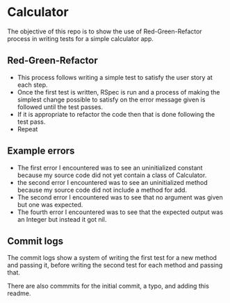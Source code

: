 # Calculator
The objective of this repo is to show the use of Red-Green-Refactor process in writing tests for a simple calculator app.

## Red-Green-Refactor
- This process follows writing a simple test to satisfy the user story at each step.
- Once the first test is written, RSpec is run and a process of making the simplest change possible to satisfy on the error message given is followed until the test passes.
- If it is appropriate to refactor the code then that is done following the test pass.
- Repeat

## Example errors
- The first error I encountered was to see an uninitialized constant because my source code did not yet contain a class of Calculator.
- the second error I encountered was to see an uninitialized method because my source code did not include a method for add.
- The second error I encountered was to see that no argument was given but one was expected.
- The fourth error I encountered was to see that the expected output was an Integer but instead it got nil.

## Commit logs
The commit logs show a system of writing the first test for a new method and passing it, before writing the second test for each method and passing that.

There are also commmits for the initial commit, a typo, and adding this readme.
